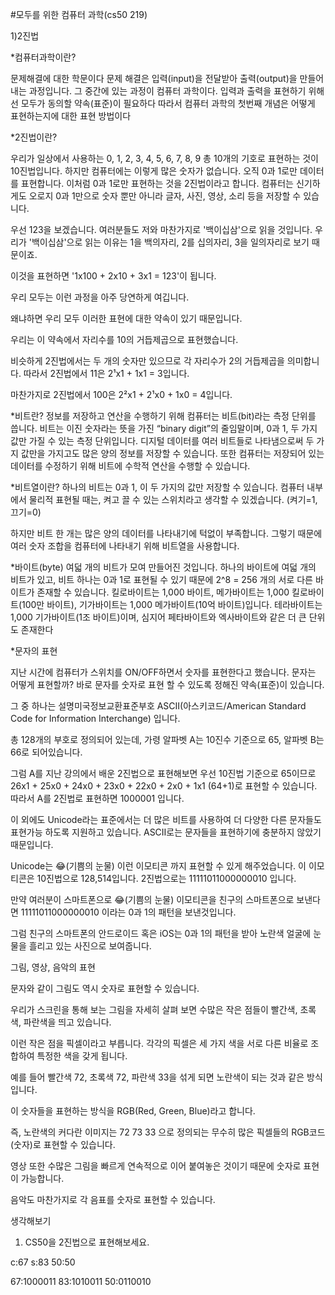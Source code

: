#모두를 위한 컴퓨터 과학(cs50 219)

1)2진법

*컴퓨터과학이란?

문제해결에 대한 학문이다 문제 해결은 입력(input)을 전달받아 출력(output)을 만들어내는 과정입니다. 그 중간에 있는 과정이 컴퓨터 과학이다.
입력과 출력을 표현하기 위해선 모두가 동의할 약속(표준)이 필요하다 따라서 컴퓨터 과학의 첫번째 개념은 어떻게 표현하는지에 대한 표현 방법이다

*2진법이란?
 
우리가 일상에서 사용하는 0, 1, 2, 3, 4, 5, 6, 7, 8, 9 총 10개의 기호로 표현하는 것이 10진법입니다.
하지만 컴퓨터에는 이렇게 많은 숫자가 없습니다. 오직 0과 1로만 데이터를 표현합니다.
이처럼 0과 1로만 표현하는 것을 2진법이라고 합니다.
컴퓨터는 신기하게도 오로지 0과 1만으로 숫자 뿐만 아니라 글자, 사진, 영상, 소리 등을 저장할 수 있습니다. 

우선 123을 보겠습니다. 여러분들도 저와 마찬가지로 '백이십삼'으로 읽을 것입니다.
우리가 '백이십삼'으로 읽는 이유는 1을 백의자리, 2를 십의자리, 3을 일의자리로 보기 때문이죠.

이것을 표현하면 '1x100 + 2x10 + 3x1 = 123'이 됩니다.

우리 모두는 이런 과정을 아주 당연하게 여깁니다.

왜냐하면 우리 모두 이러한 표현에 대한 약속이 있기 때문입니다.

우리는 이 약속에서 자리수를 10의 거듭제곱으로 표현했습니다.

비슷하게 2진법에서는 두 개의 숫자만 있으므로 각 자리수가 2의 거듭제곱을 의미합니다.
따라서 2진법에서 11은 2¹x1 + 1x1 = 3입니다.

마찬가지로 2진법에서 100은 2²x1 + 2¹x0 + 1x0 = 4입니다.

*비트란?
정보를 저장하고 연산을 수행하기 위해 컴퓨터는 비트(bit)라는 측정 단위를 씁니다. 비트는 이진 숫자라는 뜻을 가진 “binary digit”의 줄임말이며, 0과 1, 두 가지 값만 가질 수 있는 측정 단위입니다. 디지털 데이터를 여러 비트들로 나타냄으로써 두 가지 값만을 가지고도 많은 양의 정보를 저장할 수 있습니다. 또한 컴퓨터는 저장되어 있는 데이터를 수정하기 위해 비트에 수학적 연산을 수행할 수 있습니다.

*비트열이란?
하나의 비트는 0과 1, 이 두 가지의 값만 저장할 수 있습니다. 컴퓨터 내부에서 물리적 표현될 때는, 켜고 끌 수 있는 스위치라고 생각할 수 있겠습니다. (켜기=1, 끄기=0)

하지만 비트 한 개는 많은 양의 데이터를 나타내기에 턱없이 부족합니다. 그렇기 때문에 여러 숫자 조합을 컴퓨터에 나타내기 위해 비트열을 사용합니다.

*바이트(byte)
여덟 개의 비트가 모여 만들어진 것입니다. 하나의 바이트에 여덟 개의 비트가 있고, 비트 하나는 0과 1로 표현될 수 있기 때문에 2^8 = 256 개의 서로 다른 바이트가 존재할 수 있습니다.
 킬로바이트는 1,000 바이트, 메가바이트는 1,000 킬로바이트(100만 바이트), 기가바이트는 1,000 메가바이트(10억 바이트)입니다. 테라바이트는 1,000 기가바이트(1조 바이트)이며, 심지어 페타바이트와 엑사바이트와 같은 더 큰 단위도 존재한다
 



*문자의 표현

지난 시간에 컴퓨터가 스위치를 ON/OFF하면서 숫자를 표현한다고 했습니다.
문자는 어떻게 표현할까?
바로 문자를 숫자로 표현 할 수 있도록 정해진 약속(표준)이 있습니다.

그 중 하나는 설명미국정보교환표준부호 ASCII(아스키코드/American Standard Code for Information Interchange) 입니다.

총 128개의 부호로 정의되어 있는데, 가령 알파벳 A는 10진수 기준으로 65, 알파벳 B는 66로 되어있습니다.



그럼 A를 지난 강의에서 배운 2진법으로 표현해보면
우선 10진법 기준으로 65이므로 26x1 + 25x0 + 24x0 + 23x0 + 22x0 + 2x0 + 1x1 (64+1)로 표현할 수 있습니다.
따라서 A를 2진법로 표현하면 1000001 입니다.

이 외에도 Unicode라는 표준에서는 더 많은 비트를 사용하여 더 다양한 다른 문자들도 표현가능 하도록 지원하고 있습니다. ASCII로는 문자들을 표현하기에 충분하지 않았기 때문입니다.

Unicode는 😂(기쁨의 눈물) 이런 이모티콘 까지 표현할 수 있게 해주었습니다. 이 이모티콘은 10진법으로 128,514입니다. 2진법으로는 11111011000000010 입니다.

만약 여러분이 스마트폰으로 😂(기쁨의 눈물) 이모티콘을 친구의 스마트폰으로 보낸다면 11111011000000010 이라는 0과 1의 패턴을 보낸것입니다.

그럼 친구의 스마트폰의 안드로이드 혹은 iOS는 0과 1의 패턴을 받아 노란색 얼굴에 눈물을 흘리고 있는 사진으로 보여줍니다.

그림, 영상, 음악의 표현

문자와 같이 그림도 역시 숫자로 표현할 수 있습니다.

우리가 스크린을 통해 보는 그림을 자세히 살펴 보면 수많은 작은 점들이 빨간색, 초록색, 파란색을 띄고 있습니다.

이런 작은 점을 픽셀이라고 부릅니다. 각각의 픽셀은 세 가지 색을 서로 다른 비율로 조합하여 특정한 색을 갖게 됩니다.

예를 들어 빨간색 72, 초록색 72, 파란색 33을 섞게 되면 노란색이 되는 것과 같은 방식입니다.

이 숫자들을 표현하는 방식을 RGB(Red, Green, Blue)라고 합니다.

즉, 노란색의 커다란 이미지는 72 73 33 으로 정의되는 무수히 많은 픽셀들의 RGB코드(숫자)로 표현할 수 있습니다.

영상 또한 수많은 그림을 빠르게 연속적으로 이어 붙여놓은 것이기 때문에 숫자로 표현이 가능합니다.

음악도 마찬가지로 각 음표를 숫자로 표현할 수 있습니다.

생각해보기
1) CS50을 2진법으로 표현해보세요.

c:67
s:83
50:50

67:1000011
83:1010011
50:0110010

